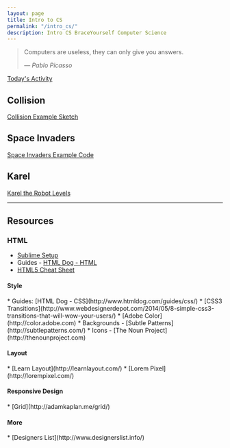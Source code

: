 ```yaml
---
layout: page
title: Intro to CS
permalink: "/intro_cs/"
description: Intro CS BraceYourself Computer Science
---
```


> Computers are useless, they can only give you answers.
>
> &mdash; <cite>Pablo Picasso</cite>

[Today's Activity](today)

## Collision

[Collision Example Sketch](/public/files/intro/Collision.zip)

<!-- ## Assignments

<div class="section" markdown="1">

1. [Floats](floats)
2. [Layout](layout)

</div>

<hr> -->

## Space Invaders

[Space Invaders Example Code](invaders)

<!-- <hr> -->

## Karel

[Karel the Robot Levels](karel)

<hr>

## Resources

<div class="section" markdown="1">

### HTML
<div class="section" markdown="1">

* [Sublime Setup](/sublime)
* Guides - [HTML Dog - HTML](http://www.htmldog.com/guides/html/)
* [HTML5 Cheat Sheet](http://websitesetup.org/HTML5-cheat-sheet.pdf)

</div>

#### Style
<div class="section" markdown="1">
* Guides: [HTML Dog - CSS](http://www.htmldog.com/guides/css/)
* [CSS3 Transitions](http://www.webdesignerdepot.com/2014/05/8-simple-css3-transitions-that-will-wow-your-users/)
* [Adobe Color](http://color.adobe.com)
* Backgrounds - [Subtle Patterns](http://subtlepatterns.com/)
* Icons - [The Noun Project](http://thenounproject.com)
</div>

#### Layout
<div class="section" markdown="1">
* [Learn Layout](http://learnlayout.com/)
* [Lorem Pixel](http://lorempixel.com/)
</div>

#### Responsive Design
<div class="section" markdown="1">
* [Grid](http://adamkaplan.me/grid/)
</div>

#### More
<div class="section" markdown="1">
  * [Designers List](http://www.designerslist.info/)
</div>

<!--
<hr>

### Scratch
<div class="section" markdown="1">
  * [Video Lessons](https://www.youtube.com/watch?v=Qi9ooZcBBWg&list=PL2E6EED8E1A69F2A5)
</div>
-->

</div>